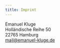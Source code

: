 ```yaml
---
title: Imprint
---
```


Emanuel Kluge  
Holländische Reihe 50  
22765 Hamburg  
mail@emanuel-kluge.de
